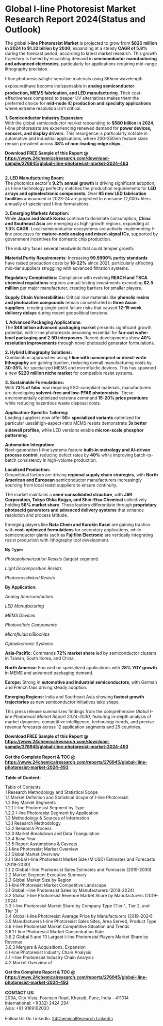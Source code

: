 <h1>Global I-line Photoresist Market Research Report 2024(Status and Outlook)</h1><p>The global <strong>I-line Photoresist Market</strong> is projected to grow from <strong>$820 million in 2024 to $1.32 billion by 2030</strong>, expanding at a steady <strong>CAGR of 5.8%</strong> during the forecast period, according to latest market research. This growth trajectory is fueled by escalating demand in <strong>semiconductor manufacturing and advanced electronics</strong>, particularly for applications requiring mid-range lithography precision.</p><p>I-line photoresistsâlight-sensitive materials using 365nm wavelength exposureâhave become indispensable in <strong>analog semiconductor production, MEMS fabrication, and LED manufacturing</strong>. Their cost-effectiveness compared to deeper UV alternatives makes them the preferred choice for <strong>mid-node IC production and specialty applications</strong> where extreme resolution isn't critical.</p><p><strong>1. Semiconductor Industry Expansion:</strong><br>
With the global semiconductor market rebounding to <strong>$580 billion in 2024</strong>, I-line photoresists are experiencing renewed demand for <strong>power devices, sensors, and display drivers</strong>. This resurgence is particularly notable in automotive and industrial applications, where 200-350nm feature sizes remain prevalent across <strong>38% of non-leading-edge chips</strong>.</p><div><b>Download FREE Sample of this Report @ 
            <a href="https://www.24chemicalresearch.com/download-sample/276945/global-iline-photoresist-market-2024-493">
            https://www.24chemicalresearch.com/download-sample/276945/global-iline-photoresist-market-2024-493</a></b></div><br><p><strong>2. LED Manufacturing Boom:</strong><br>
The photonics sector's <strong>9.2% annual growth</strong> is driving significant adoption, as I-line technology perfectly matches the production requirements for <strong>LED arrays and optoelectronic components</strong>. Over <strong>65 new LED fabrication facilities</strong> announced in 2023-24 are projected to consume 12,000+ liters annually of specialized I-line formulations.</p><p><strong>3. Emerging Markets Adoption:</strong><br>
While <strong>Japan and South Korea</strong> continue to dominate consumption, <strong>China and Southeast Asia</strong> are emerging as high-growth regions, expanding at <strong>7.3% CAGR</strong>. Local semiconductor ecosystems are actively implementing I-line processes for <strong>mature-node analog and mixed-signal ICs</strong>, supported by government incentives for domestic chip production.</p><p>The industry faces several headwinds that could temper growth:</p><p><strong>Material Purity Requirements:</strong> Increasing <strong>99.9999% purity standards</strong> have raised production costs by <strong>18-22%</strong> since 2021, particularly affecting mid-tier suppliers struggling with advanced filtration systems.</p><p><strong>Regulatory Complexities:</strong> Compliance with evolving <strong>REACH and TSCA chemical regulations</strong> requires annual testing investments exceeding <strong>$2.5 million</strong> per major manufacturer, creating barriers for smaller players.</p><p><strong>Supply Chain Vulnerabilities:</strong> Critical raw materials like <strong>phenolic resins and photoactive compounds</strong> remain concentrated in <strong>three Asian suppliers</strong>, creating single-point failure risks that caused <strong>12-15 week delivery delays</strong> during recent geopolitical tensions.</p><p><strong>1. Advanced Packaging Applications:</strong><br>
The <strong>$48 billion advanced packaging market</strong> presents significant growth potential, with I-line photoresists becoming essential for <strong>fan-out wafer-level packaging and 2.5D interposers</strong>. Recent developments show <strong>40% resolution improvements</strong> through novel photoacid generator formulations.</p><p><strong>2. Hybrid Lithography Solutions:</strong><br>
Combination approaches using <strong>I-line with nanoimprint or direct-write lithography</strong> are gaining traction, reducing overall manufacturing costs by <strong>30-35%</strong> for specialized MEMS and microfluidic devices. This has spawned a new <strong>$220 million niche market</strong> for compatible resist systems.</p><p><strong>3. Sustainable Formulations:</strong><br>
With <strong>73% of fabs</strong> now requiring ESG-compliant materials, manufacturers are developing <strong>solvent-free and low-PFAS photoresists</strong>. These environmentally optimized versions command <strong>15-20% price premiums</strong> while reducing hazardous waste disposal costs.</p><p><strong>Application-Specific Tailoring:</strong><br>
	Leading suppliers now offer <strong>50+ specialized variants</strong> optimized for particular usesâhigh-aspect-ratio MEMS resists demonstrate <strong>3x better sidewall profiles</strong>, while LED versions enable <strong>micron-scale phosphor patterning</strong>.</p><p><strong>Automation Integration:</strong><br>
	Next-generation I-line systems feature <strong>built-in metrology and AI-driven process control</strong>, reducing defect rates by <strong>40%</strong> while improving batch-to-batch consistency in high-volume production.</p><p><strong>Localized Production:</strong><br>
	Geopolitical factors are driving <strong>regional supply chain strategies</strong>, with <strong>North American and European</strong> semiconductor manufacturers increasingly sourcing from local resist suppliers to ensure continuity.</p><p>The market maintains a <strong>semi-consolidated structure</strong>, with <strong>JSR Corporation, Tokyo Ohka Kogyo, and Shin-Etsu Chemical</strong> collectively holding <strong>58% market share</strong>. These leaders differentiate through <strong>proprietary photoacid generators and advanced delivery systems</strong> that enhance resolution and process latitude.</p><p>Emerging players like <strong>Nata Chem and Kurokin Kasei</strong> are gaining traction with <strong>cost-optimized formulations</strong> for secondary applications, while semiconductor giants such as <strong>Fujifilm Electronic</strong> are vertically integrating resist production with lithography tool development.</p><p><strong>By Type:</strong></p><p><em>Photopolymerization Resists</em> (largest segment)</p><p><em>Light Decomposition Resists</em></p><p><em>Photocrosslinked Resists</em></p><p><strong>By Application:</strong></p><p><em>Analog Semiconductors</em></p><p><em>LED Manufacturing</em></p><p><em>MEMS Devices</em></p><p><em>Photovoltaic Components</em></p><p><em>Microfluidics/Biochips</em></p><p><em>Optoelectronic Systems</em></p><p><strong>Asia-Pacific:</strong> Commands <strong>72% market share</strong> led by semiconductor clusters in Taiwan, South Korea, and China.</p><p><strong>North America:</strong> Focused on specialized applications with <strong>28% YOY growth</strong> in MEMS and advanced packaging demand.</p><p><strong>Europe:</strong> Strong in <strong>automotive and industrial semiconductors</strong>, with German and French fabs driving steady adoption.</p><p><strong>Emerging Regions:</strong> India and Southeast Asia showing <strong>fastest growth trajectories</strong> as new semiconductor initiatives take shape.</p><p>This press release summarizes findings from the comprehensive <em>Global I-line Photoresist Market Report 2024-2030</em>, featuring in-depth analysis of market dynamics, competitive intelligence, technology trends, and precise revenue forecasts across 12 application segments and 25 countries.</p><div><b>Download FREE Sample of this Report @ 
            <a href="https://www.24chemicalresearch.com/download-sample/276945/global-iline-photoresist-market-2024-493">
            https://www.24chemicalresearch.com/download-sample/276945/global-iline-photoresist-market-2024-493</a></b></div><br><div><b>Get the Complete Report & TOC @ 
            <a href="https://www.24chemicalresearch.com/reports/276945/global-iline-photoresist-market-2024-493">
            https://www.24chemicalresearch.com/reports/276945/global-iline-photoresist-market-2024-493</a></b></div><br>
            <b>Table of Content:</b><p>Table of Contents<br />
1 Research Methodology and Statistical Scope<br />
1.1 Market Definition and Statistical Scope of I-line Photoresist<br />
1.2 Key Market Segments<br />
1.2.1 I-line Photoresist Segment by Type<br />
1.2.2 I-line Photoresist Segment by Application<br />
1.3 Methodology & Sources of Information<br />
1.3.1 Research Methodology<br />
1.3.2 Research Process<br />
1.3.3 Market Breakdown and Data Triangulation<br />
1.3.4 Base Year<br />
1.3.5 Report Assumptions & Caveats<br />
2 I-line Photoresist Market Overview<br />
2.1 Global Market Overview<br />
2.1.1 Global I-line Photoresist Market Size (M USD) Estimates and Forecasts (2019-2030)<br />
2.1.2 Global I-line Photoresist Sales Estimates and Forecasts (2019-2030)<br />
2.2 Market Segment Executive Summary<br />
2.3 Global Market Size by Region<br />
3 I-line Photoresist Market Competitive Landscape<br />
3.1 Global I-line Photoresist Sales by Manufacturers (2019-2024)<br />
3.2 Global I-line Photoresist Revenue Market Share by Manufacturers (2019-2024)<br />
3.3 I-line Photoresist Market Share by Company Type (Tier 1, Tier 2, and Tier 3)<br />
3.4 Global I-line Photoresist Average Price by Manufacturers (2019-2024)<br />
3.5 Manufacturers I-line Photoresist Sales Sites, Area Served, Product Type<br />
3.6 I-line Photoresist Market Competitive Situation and Trends<br />
3.6.1 I-line Photoresist Market Concentration Rate<br />
3.6.2 Global 5 and 10 Largest I-line Photoresist Players Market Share by Revenue<br />
3.6.3 Mergers & Acquisitions, Expansion<br />
4 I-line Photoresist Industry Chain Analysis<br />
4.1 I-line Photoresist Industry Chain Analysis<br />
4.2 Market Overview of</p><div><b>Get the Complete Report & TOC @ 
            <a href="https://www.24chemicalresearch.com/reports/276945/global-iline-photoresist-market-2024-493">
            https://www.24chemicalresearch.com/reports/276945/global-iline-photoresist-market-2024-493</a></b></div><br><b>CONTACT US:</b><br>
            203A, City Vista, Fountain Road, Kharadi, Pune, India - 411014<br>
            International: +1(332) 2424 294<br>
            Asia: +91 9169162030 <br><br>
            Follow Us On LinkedIn: <a href="https://www.linkedin.com/company/24chemicalresearch/">24ChemicalResearch LinkedIn</a>